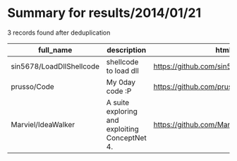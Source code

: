 
# Summary for results/2014/01/21
    
3 records found after deduplication

| full_name | description | html_url | matched_list | matched_count | pushed_at | size | stargazers_count | language | forks_count |
|--------------------------|------------------------------------------------|---------------------------------------------|----------------|-----------------|---------------------------|--------|--------------------|------------|---------------|
| sin5678/LoadDllShellcode | shellcode to load dll | https://github.com/sin5678/LoadDllShellcode | ['shellcode'] | 1 | 2014-01-21 01:39:53+00:00 | 260 | 3 | nan | 7 |
| prusso/Code | My 0day code :P | https://github.com/prusso/Code | ['0day'] | 1 | 2014-01-21 07:34:22+00:00 | 3176 | 0 | nan | 0 |
| Marviel/IdeaWalker | A suite exploring and exploiting ConceptNet 4. | https://github.com/Marviel/IdeaWalker | ['exploit'] | 1 | 2014-01-21 20:12:11+00:00 | 0 | 0 | nan | 0 |
